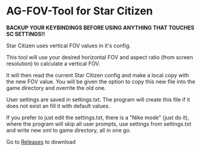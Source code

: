 # AG-FOV-Tool for Star Citizen
**BACKUP YOUR KEYBINDINGS BEFORE USING ANYTHING THAT TOUCHES SC SETTINGS!!**

Star Citizen uses vertical FOV values in it's config. 

This tool will use your desired horizontal FOV and aspect ratio (from screen resolution) to calculate a vertical FOV.

It will then read the current Star Citizen config and make a local copy with the new FOV value. You will be given the option to copy this new file into the game directory and overrite the old one.

User settings are saved in settings.txt. The program will create this file if it does not exist an fill it with default values.

If you prefer to just edit the settings.txt, there is a "Nike mode" (just do it), where the program will skip all user prompts, use settings from settings.txt and write new xml to game directory, all in one go.

Go to [Releases](https://github.com/ArmoredGenie/AG-FOV-Tool/releases) to download


